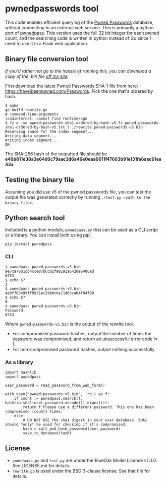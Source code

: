 # pwnedpasswords tool

This code enables efficient querying of the [Pwned Passwords](https://haveibeenpwned.com/Passwords) database,
*without* connecting to an external web service. This is primarily a python port of [pwnedpass](https://github.com/tylerchr/pwnedpass).
This version uses the full 32 bit integer for each pwned count, and the searching code is written in python instead
of Go since I need to use it in a Flask web application.

## Binary file conversion tool

*If you'd rather not go to the hassle of running this, you can download a copy of the .bin file
[off my site](https://watch.lambda.dance/~lambda/pwned-passwords-v5.bin).*

First download the latest Pwned Passwords SHA-1 file from here: <https://haveibeenpwned.com/Passwords>.
Pick the one that's ordered by hash.

```
$ make
go build rewrite.go
# command-line-arguments
loadinternal: cannot find runtime/cgo
$ 7z e -so pwned-passwords-sha1-ordered-by-hash-v5.7z pwned-passwords-sha1-ordered-by-hash-v5.txt | ./rewrite pwned-passwords-v5.bin
Reserving space for the index segment...
Writing data segment...
Writing index segment...
OK
```

The SHA-256 hash of the outputted file should be **e49b811e38a3e64d0c79aac3d6a46e0eaa0011f47603b91e131fa6aac61ea43a**.

## Testing the binary file

Assuming you did use v5 of the pwned passwords file, you can test the output file was generated correctly by
running `./test.py <path to the binary file>`.

## Python search tool

Included is a python module, `pwnedpass.py` that can be used as a CLI script or a library. You can install both using
pip:

```
pip install pwnedpass
```

### CLI

```
$ pwnedpass pwned-passwords-v5.bin 9e7c97801cb4cce87b6c02f98291a6420e6400ad
6753
$ echo $?
2
$ pwnedpass pwned-passwords-v5.bin 4e0ff63499ff9931ec2980c6a71d63cab4f94f99
$ echo $?
0
$ pwnedpass pwned-passwords-v5.bin
Password: 
6753
```

Where `pwned-passwords-v5.bin` is the output of the rewrite tool.

* For compromised password hashes, output the number of times the password was compromised, and return an unsuccessful error code != 1.
* For non-compromised password hashes, output nothing successfully.

### As a library

```
import hashlib
import pwnedpass

user_password = read_password_from_web_form()

with open('pwned-passwords-v5.bin', 'rb') as f:
	if count := pwnedpass.search(f, hashlib.sha1(user_password.encode()).digest()):
		return f'Please use a different password. This one has been compromised {count} times.'
	else:
		# DO NOT USE the sha1 digest in your user database. SHA1 should *only* be used for checking if it's compromised.
		hash = salt_and_hash_password(user_password)
		save_to_database(hash)
```

## License

* `pwnedpass.py` and `test.py` are under the BlueOak Model License v1.0.0. See LICENSE.md for details.
* `rewrite.go` is used under the BSD 3-clause license. See that file for details.
